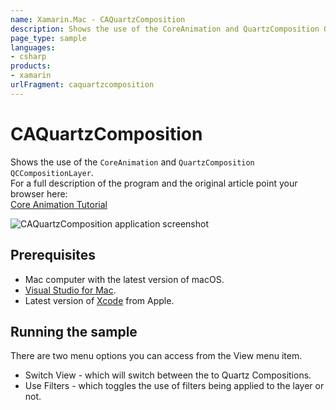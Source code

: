 ```yaml
---
name: Xamarin.Mac - CAQuartzComposition
description: Shows the use of the CoreAnimation and QuartzComposition QCCompositionLayer. For a full description of the program and the original article point...
page_type: sample
languages:
- csharp
products:
- xamarin
urlFragment: caquartzcomposition
---
```

# CAQuartzComposition

Shows the use of the `CoreAnimation` and `QuartzComposition` `QCCompositionLayer`.  
For a full description of the program and the original article point your browser here:  
[Core Animation Tutorial](http://www.cimgf.com/2008/09/24/core-animation-tutorial-core-animation-and-quartz-composer-qccompositionlayer/#more-289)

![CAQuartzComposition application screenshot](Screenshots/0.png "CAQuartzComposition application screenshot")

## Prerequisites

* Mac computer with the latest version of macOS.
* [Visual Studio for Mac](https://visualstudio.microsoft.com/vs/mac/).
* Latest version of [Xcode](https://developer.apple.com/xcode/) from Apple.

## Running the sample

There are two menu options you can access from the View menu item.

* Switch View - which will switch between the to Quartz Compositions.
* Use Filters - which toggles the use of filters being applied to the layer or not.
